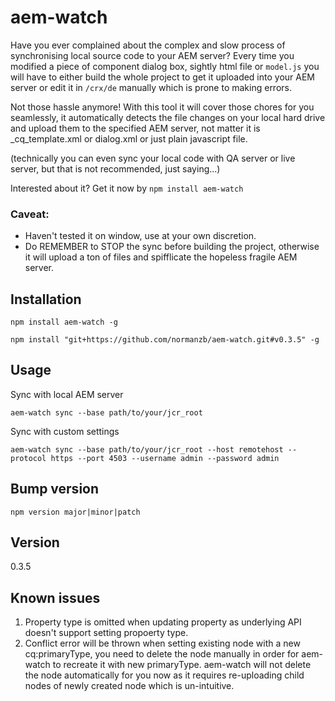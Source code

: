 # aem-watch 

Have you ever complained about the complex and slow process of synchronising local source code to your AEM server? Every time you modified a piece of component dialog box, sightly html file or `model.js` you will have to either build the whole project to get it uploaded into your AEM server or edit it in `/crx/de` manually which is prone to making errors. 

Not those hassle anymore! With this tool it will cover those chores for you seamlessly, it automatically detects the file changes on your local hard drive and upload them to the specified AEM server, not matter it is _cq_template.xml or dialog.xml or just plain javascript file. 

 (technically you can even sync your local code with QA server or live server, but that is not recommended, just saying...)

Interested about it? Get it now by `npm install aem-watch`

### Caveat: 

* Haven't tested it on window, use at your own discretion. 
* Do REMEMBER to STOP the sync before building the project, otherwise it will upload a ton of files and spifflicate the hopeless fragile AEM server.

## Installation

`npm install aem-watch -g`

`npm install "git+https://github.com/normanzb/aem-watch.git#v0.3.5" -g`

## Usage

Sync with local AEM server
```
aem-watch sync --base path/to/your/jcr_root
```

Sync with custom settings
```
aem-watch sync --base path/to/your/jcr_root --host remotehost --protocol https --port 4503 --username admin --password admin
```

## Bump version

`npm version major|minor|patch`

## Version

0.3.5

## Known issues

1. Property type is omitted when updating property as underlying API doesn't support setting propoerty type.
2. Conflict error will be thrown when setting existing node with a new cq:primaryType, you need to delete the node manually in order for aem-watch to recreate it with new primaryType. aem-watch will not delete the node automatically for you now as it requires re-uploading child nodes of newly created node which is un-intuitive.